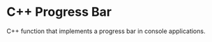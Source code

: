 C++ Progress Bar
================

C++ function that implements a progress bar in console applications.
